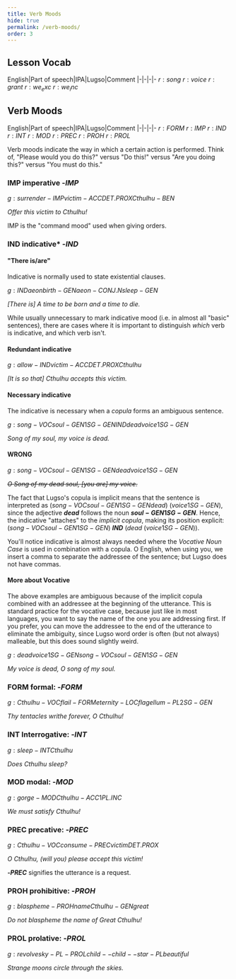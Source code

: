 ```yaml
---
title: Verb Moods
hide: true
permalink: /verb-moods/
order: 3
---
```


## Lesson Vocab

English|Part of speech|IPA|Lugso|Comment
|-|-|-|-
${r: song}$
${r: voice}$
${r: grant}$
${r: we_exc}$
${r: we_inc}$

## Verb Moods

English|Part of speech|IPA|Lugso|Comment
|-|-|-|-
${r: FORM}$
${r: IMP}$
${r: IND}$
${r: INT}$
${r: MOD}$
${r: PREC}$
${r: PROH}$
${r: PROL}$

Verb moods indicate the way in which a certain action is performed. Think of, "Please would you do this?" versus "Do this!" versus "Are you doing this?" versus "You must do this."

### IMP imperative -${IMP}$

${g: surrender-IMP victim-ACC DET.PROX Cthulhu-BEN}$

_Offer this victim to Cthulhu!_

IMP is the "command mood" used when giving orders.

### IND indicative* -${IND}$
#### "There is/are"

Indicative is normally used to state existential clauses.

${g: IND aeon birth-GEN aeon-CONJ.N sleep-GEN}$

_[There is] A time to be born and a time to die._

While usually unnecessary to mark indicative mood (i.e. in almost all "basic" sentences), there are cases where it is important to distinguish _which_ verb is indicative, and which verb isn't.

#### Redundant indicative

${g: allow-IND victim-ACC DET.PROX Cthulhu}$

_[It is so that] Cthulhu accepts this victim._ 

#### Necessary indicative

The indicative is necessary when a _copula_ forms an ambiguous sentence.

${g: song-VOC soul-GEN 1SG-GEN IND dead voice 1SG-GEN}$

_Song of my soul, my voice is dead._

#### WRONG

${g: song-VOC soul-GEN 1SG-GEN dead voice 1SG-GEN}$

~~_O Song of my dead soul, [you are] my voice._~~

The fact that Lugso's copula is implicit means that the sentence is interpreted as (${song-VOC soul-GEN 1SG-GEN dead}$) (${voice 1SG-GEN}$), since the adjective **${dead}$** follows the noun **${soul-GEN 1SG-GEN}$**. Hence, the indicative "attaches" to the _implicit copula_, making its position explicit: (${song-VOC soul-GEN 1SG-GEN}$) **${IND}$** (${dead}$ (${voice 1SG-GEN}$)).

You'll notice indicative is almost always needed where the _Vocative Noun Case_ is used in combination with a copula. O English, when using you, we insert a comma to separate the addressee of the sentence; but Lugso does not have commas.

#### More about Vocative

The above examples are ambiguous because of the implicit copula combined with an addressee at the beginning of the utterance. This is standard practice for the vocative case, because just like in most languages, you want to say the name of the one you are addressing first. If you prefer, you can move the addressee to the end of the utterance to eliminate the ambiguity, since Lugso word order is often (but not always) malleable, but this does sound slightly weird.

${g: dead voice 1SG-GEN song-VOC soul-GEN 1SG-GEN}$

_My voice is dead, O song of my soul._

### FORM formal: -${FORM}$

${g: Cthulhu-VOC flail-FORM eternity-LOC flagellum-PL 2SG-GEN}$

_Thy tentacles writhe forever, O Cthulhu!_

### INT Interrogative: -${INT}$

${g: sleep-INT Cthulhu}$

_Does Cthulhu sleep?_

### MOD modal: -${MOD}$

${g: gorge-MOD Cthulhu-ACC 1PL.INC}$

_We must satisfy Cthulhu!_

### PREC precative: -${PREC}$

${g: Cthulhu-VOC consume-PREC victim DET.PROX}$

_O Cthulhu, (will you) please accept this victim!_

**-${PREC}$** signifies the utterance is a request.

### PROH prohibitive: -${PROH}$

${g: blaspheme-PROH name Cthulhu-GEN great}$

_Do not blaspheme the name of Great Cthulhu!_

### PROL prolative: -${PROL}$

${g: revolve sky-PL-PROL child--child--star-PL beautiful}$

_Strange moons circle through the skies._
